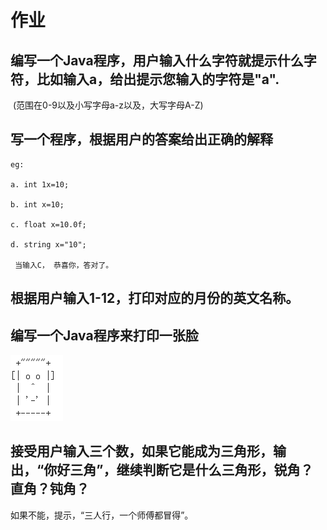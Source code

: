 # 作业



##  编写一个Java程序，用户输入什么字符就提示什么字符，比如输入a，给出提示您输入的字符是"a".

​	(范围在0-9以及小写字母a-z以及，大写字母A-Z)
	

## 写一个程序，根据用户的答案给出正确的解释

```
eg:

a. int 1x=10;

b. int x=10;

c. float x=10.0f;

d. string x="10";

 当输入C， 恭喜你，答对了。

```





##  根据用户输入1-12，打印对应的月份的英文名称。

## 编写一个Java程序来打印一张脸



![1528087619946](images/1528087619946.png)

## 接受用户输入三个数，如果它能成为三角形，输出，“你好三角”，继续判断它是什么三角形，锐角？直角？钝角？

   如果不能，提示，“三人行，一个师傅都冒得”。


